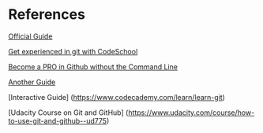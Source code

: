 
# References

[Official Guide](https://git-scm.com/)

[Get experienced in git with CodeSchool](https://www.codeschool.com/paths/git)

[Become a PRO in Github without the Command Line](https://learn.wheelhouse.io/)

[Another Guide](http://gitref.org/)

[Interactive Guide] (https://www.codecademy.com/learn/learn-git)

[Udacity Course on Git and GitHub] (https://www.udacity.com/course/how-to-use-git-and-github--ud775)
